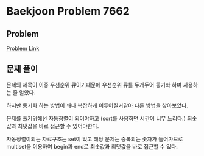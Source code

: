 # Baekjoon Problem 7662 
 
## Problem 
[Problem Link](https://www.acmicpc.net/problem/7662) 

## 문제 풀이
문제의 제목이 이중 우선순위 큐이기때문에 우선순위 큐를 두개두어 동기화 하며 사용하는 줄 알았다.

하지만 동기화 하는 방법이 꽤나 복잡하게 이루어질거같아 다른 방법을 찾아보았다.

문제를 풀기위해선 자동정렬이 되어야하고 (sort를 사용하면 시간이 너무 느리다.) 최솟값과 최댓값을 바로 접근할 수 있어야한다.

자동정렬이되는 자료구조는 set이 있고 해당 문제는 중복되는 숫자가 들어가므로 multiset을 이용하여 begin과 end로 최솟값과 최댓값을 바로 접근할 수 있다.